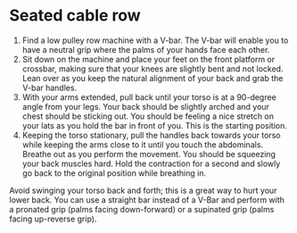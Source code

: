 # Seated cable row

1. Find a low pulley row machine with a V-bar. The V-bar will enable you to have a neutral grip where the palms of your hands face each other.
2. Sit down on the machine and place your feet on the front platform or crossbar, making sure that your knees are slightly bent and not locked. Lean over as you keep the natural alignment of your back and grab the V-bar handles.
3. With your arms extended, pull back until your torso is at a 90-degree angle from your legs. Your back should be slightly arched and your chest should be sticking out. You should be feeling a nice stretch on your lats as you hold the bar in front of you. This is the starting position.
4. Keeping the torso stationary, pull the handles back towards your torso while keeping the arms close to it until you touch the abdominals. Breathe out as you perform the movement. You should be squeezing your back muscles hard. Hold the contraction for a second and slowly go back to the original position while breathing in.

Avoid swinging your torso back and forth; this is a great way to hurt your lower back. You can use a straight bar instead of a V-Bar and perform with a pronated grip (palms facing down-forward) or a supinated grip (palms facing up-reverse grip).
